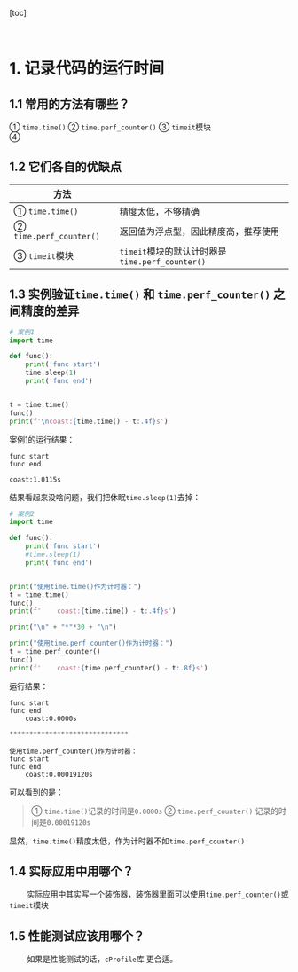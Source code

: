 [toc]






&emsp;
&emsp;
# 1. 记录代码的运行时间
## 1.1 常用的方法有哪些？
① `time.time()`
② `time.perf_counter()` 
③ `timeit`模块  
④ 


## 1.2 它们各自的优缺点
| 方法                    |                                                 |
| ----------------------- | ----------------------------------------------- |
| ① `time.time()`         | 精度太低，不够精确                              |
| ② `time.perf_counter()` | 返回值为浮点型，因此精度高，推荐使用            |
| ③ `timeit`模块          | `timeit`模块的默认计时器是`time.perf_counter()` |

## 1.3  实例验证`time.time()` 和 `time.perf_counter()` 之间精度的差异
```python
# 案例1
import time

def func():
    print('func start')
    time.sleep(1)
    print('func end')


t = time.time()
func()
print(f'\ncoast:{time.time() - t:.4f}s')
```
案例1的运行结果：
```
func start
func end

coast:1.0115s
```
结果看起来没啥问题，我们把休眠`time.sleep(1)`去掉：
```python
# 案例2
import time

def func():
    print('func start')
    #time.sleep(1)
    print('func end')


print("使用time.time()作为计时器：")
t = time.time()
func()
print(f'    coast:{time.time() - t:.4f}s')

print("\n" + "*"*30 + "\n")

print("使用time.perf_counter()作为计时器：")
t = time.perf_counter()
func()
print(f'    coast:{time.perf_counter() - t:.8f}s')
```
运行结果：
```
func start
func end
    coast:0.0000s

******************************

使用time.perf_counter()作为计时器：
func start
func end
    coast:0.00019120s
```
可以看到的是：
> ① `time.time()`记录的时间是`0.0000s`
> ② `time.perf_counter()` 记录的时间是`0.00019120s`
> 
显然，`time.time()`精度太低，作为计时器不如`time.perf_counter()`

## 1.4 实际应用中用哪个？
&emsp;&emsp; 实际应用中其实写一个装饰器，装饰器里面可以使用`time.perf_counter()`或`timeit`模块  


## 1.5 性能测试应该用哪个？
&emsp;&emsp; 如果是性能测试的话，`cProfile`库 更合适。


